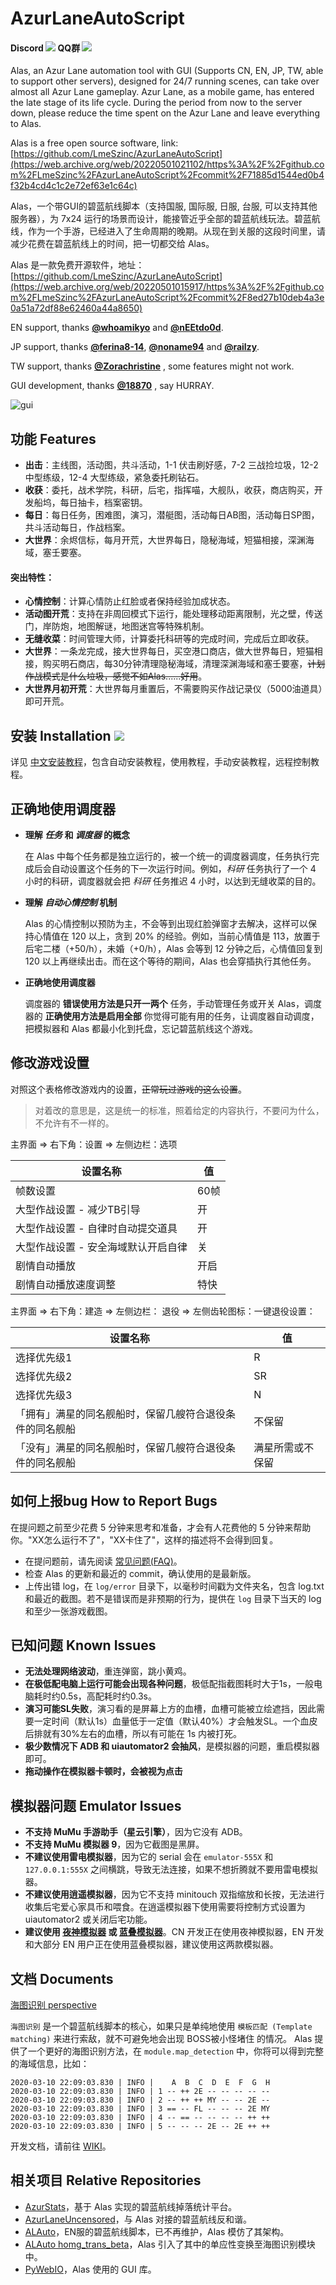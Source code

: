 
# AzurLaneAutoScript

#### Discord [![](https://img.shields.io/discord/720789890354249748?logo=discord&logoColor=ffffff&color=4e4c97)](https://web.archive.org/web/20220501015917/https%3A%2F%2Fgithub.com%2FLmeSzinc%2FAzurLaneAutoScript%2Fcommit%2F8ed27b10deb4a3e0a51a72df88e62460a44a8650) QQ群  [![](https://img.shields.io/badge/QQ%20Group-1087735381-4e4c97)](https://web.archive.org/web/20220501021102/https%3A%2F%2Fgithub.com%2FLmeSzinc%2FAzurLaneAutoScript%2Fcommit%2F71885d1544ed0b4f32b4cd4c1c2e72ef63e1c64c)
Alas, an Azur Lane automation tool with GUI (Supports CN, EN, JP, TW, able to support other servers), designed for 24/7 running scenes, can take over almost all Azur Lane gameplay. Azur Lane, as a mobile game, has entered the late stage of its life cycle. During the period from now to the server down, please reduce the time spent on the Azur Lane and leave everything to Alas.

Alas is a free open source software, link: [https://github.com/LmeSzinc/AzurLaneAutoScript](https://web.archive.org/web/20220501021102/https%3A%2F%2Fgithub.com%2FLmeSzinc%2FAzurLaneAutoScript%2Fcommit%2F71885d1544ed0b4f32b4cd4c1c2e72ef63e1c64c)

Alas，一个带GUI的碧蓝航线脚本（支持国服, 国际服, 日服, 台服, 可以支持其他服务器），为 7x24 运行的场景而设计，能接管近乎全部的碧蓝航线玩法。碧蓝航线，作为一个手游，已经进入了生命周期的晚期。从现在到关服的这段时间里，请减少花费在碧蓝航线上的时间，把一切都交给 Alas。

Alas 是一款免费开源软件，地址：[https://github.com/LmeSzinc/AzurLaneAutoScript](https://web.archive.org/web/20220501015917/https%3A%2F%2Fgithub.com%2FLmeSzinc%2FAzurLaneAutoScript%2Fcommit%2F8ed27b10deb4a3e0a51a72df88e62460a44a8650)

EN support, thanks **[@whoamikyo](https://web.archive.org/web/20220501021102/https%3A%2F%2Fgithub.com%2FLmeSzinc%2FAzurLaneAutoScript%2Fcommit%2F71885d1544ed0b4f32b4cd4c1c2e72ef63e1c64c)** and **[@nEEtdo0d](https://web.archive.org/web/20220501015917/https%3A%2F%2Fgithub.com%2FLmeSzinc%2FAzurLaneAutoScript%2Fcommit%2F8ed27b10deb4a3e0a51a72df88e62460a44a8650)**.

JP support, thanks **[@ferina8-14](https://web.archive.org/web/20220501021102/https%3A%2F%2Fgithub.com%2FLmeSzinc%2FAzurLaneAutoScript%2Fcommit%2F71885d1544ed0b4f32b4cd4c1c2e72ef63e1c64c)**, **[@noname94](https://web.archive.org/web/20220501015917/https%3A%2F%2Fgithub.com%2FLmeSzinc%2FAzurLaneAutoScript%2Fcommit%2F8ed27b10deb4a3e0a51a72df88e62460a44a8650)** and **[@railzy](https://web.archive.org/web/20220501021102/https%3A%2F%2Fgithub.com%2FLmeSzinc%2FAzurLaneAutoScript%2Fcommit%2F71885d1544ed0b4f32b4cd4c1c2e72ef63e1c64c)**.

TW support, thanks **[@Zorachristine](https://web.archive.org/web/20220501015917/https%3A%2F%2Fgithub.com%2FLmeSzinc%2FAzurLaneAutoScript%2Fcommit%2F8ed27b10deb4a3e0a51a72df88e62460a44a8650)** , some features might not work.

GUI development, thanks **[@18870](https://web.archive.org/web/20220501015917/https%3A%2F%2Fgithub.com%2FLmeSzinc%2FAzurLaneAutoScript%2Fcommit%2F8ed27b10deb4a3e0a51a72df88e62460a44a8650)** , say HURRAY.


![gui](doc/README.assets/gui.png)



## 功能 Features

- **出击**：主线图，活动图，共斗活动，1-1 伏击刷好感，7-2 三战捡垃圾，12-2 中型练级，12-4 大型练级，紧急委托刷钻石。
- **收获**：委托，战术学院，科研，后宅，指挥喵，大舰队，收获，商店购买，开发船坞，每日抽卡，档案密钥。
- **每日**：每日任务，困难图，演习，潜艇图，活动每日AB图，活动每日SP图，共斗活动每日，作战档案。
- **大世界**：余烬信标，每月开荒，大世界每日，隐秘海域，短猫相接，深渊海域，塞壬要塞。

#### 突出特性：

- **心情控制**：计算心情防止红脸或者保持经验加成状态。
- **活动图开荒**：支持在非周回模式下运行，能处理移动距离限制，光之壁，传送门，岸防炮，地图解谜，地图迷宫等特殊机制。
- **无缝收菜**：时间管理大师，计算委托科研等的完成时间，完成后立即收获。
- **大世界**：一条龙完成，接大世界每日，买空港口商店，做大世界每日，短猫相接，购买明石商店，每30分钟清理隐秘海域，清理深渊海域和塞壬要塞，~~计划作战模式是什么垃圾，感觉不如Alas......好用~~。
- **大世界月初开荒**：大世界每月重置后，不需要购买作战记录仪（5000油道具）即可开荒。



## 安装 Installation [![](https://img.shields.io/github/downloads/LmeSzinc/AzurLaneAutoScript/total?color=4e4c97)](https://web.archive.org/web/20220501021102/https%3A%2F%2Fgithub.com%2FLmeSzinc%2FAzurLaneAutoScript%2Fcommit%2F71885d1544ed0b4f32b4cd4c1c2e72ef63e1c64c)

详见 [中文安装教程](https://web.archive.org/web/20220501015917/https%3A%2F%2Fgithub.com%2FLmeSzinc%2FAzurLaneAutoScript%2Fcommit%2F8ed27b10deb4a3e0a51a72df88e62460a44a8650)，包含自动安装教程，使用教程，手动安装教程，远程控制教程。



## 正确地使用调度器

- **理解 *任务* 和 *调度器* 的概念**

  在 Alas 中每个任务都是独立运行的，被一个统一的调度器调度，任务执行完成后会自动设置这个任务的下一次运行时间。例如，*科研* 任务执行了一个 4 小时的科研，调度器就会把 *科研* 任务推迟 4 小时，以达到无缝收菜的目的。

- **理解 *自动心情控制* 机制**

  Alas 的心情控制以预防为主，不会等到出现红脸弹窗才去解决，这样可以保持心情值在 120 以上，贪到 20% 的经验。例如，当前心情值是 113，放置于后宅二楼（+50/h），未婚（+0/h），Alas 会等到 12 分钟之后，心情值回复到 120 以上再继续出击。而在这个等待的期间，Alas 也会穿插执行其他任务。

- **正确地使用调度器**

  调度器的 **错误使用方法是只开一两个** 任务，手动管理任务或开关 Alas，调度器的 **正确使用方法是启用全部** 你觉得可能有用的任务，让调度器自动调度，把模拟器和 Alas 都最小化到托盘，忘记碧蓝航线这个游戏。



## 修改游戏设置

对照这个表格修改游戏内的设置，~~正常玩过游戏的这么设置~~。

> 对着改的意思是，这是统一的标准，照着给定的内容执行，不要问为什么，不允许有不一样的。

主界面 => 右下角：设置 => 左侧边栏：选项

| 设置名称                            | 值   |
| ----------------------------------- | ---- |
| 帧数设置                            | 60帧 |
| 大型作战设置 - 减少TB引导           | 开   |
| 大型作战设置 - 自律时自动提交道具   | 开   |
| 大型作战设置 - 安全海域默认开启自律 | 关   |
| 剧情自动播放                        | 开启 |
| 剧情自动播放速度调整                | 特快 |

主界面 => 右下角：建造 => 左侧边栏： 退役 => 左侧齿轮图标：一键退役设置：

| 设置名称                                                 | 值               |
| -------------------------------------------------------- | ---------------- |
| 选择优先级1                                              | R                |
| 选择优先级2                                              | SR               |
| 选择优先级3                                              | N                |
| 「拥有」满星的同名舰船时，保留几艘符合退役条件的同名舰船 | 不保留           |
| 「没有」满星的同名舰船时，保留几艘符合退役条件的同名舰船 | 满星所需或不保留 |



## 如何上报bug How to Report Bugs

在提问题之前至少花费 5 分钟来思考和准备，才会有人花费他的 5 分钟来帮助你。"XX怎么运行不了"，"XX卡住了"，这样的描述将不会得到回复。

- 在提问题前，请先阅读 [常见问题(FAQ)](https://web.archive.org/web/20220501021102/https%3A%2F%2Fgithub.com%2FLmeSzinc%2FAzurLaneAutoScript%2Fcommit%2F71885d1544ed0b4f32b4cd4c1c2e72ef63e1c64c)。
- 检查 Alas 的更新和最近的 commit，确认使用的是最新版。
- 上传出错 log，在 `log/error` 目录下，以毫秒时间戳为文件夹名，包含 log.txt 和最近的截图。若不是错误而是非预期的行为，提供在 `log` 目录下当天的 log和至少一张游戏截图。



## 已知问题 Known Issues

- **无法处理网络波动**，重连弹窗，跳小黄鸡。
- **在极低配电脑上运行可能会出现各种问题**，极低配指截图耗时大于1s，一般电脑耗时约0.5s，高配耗时约0.3s。
- **演习可能SL失败**，演习看的是屏幕上方的血槽，血槽可能被立绘遮挡，因此需要一定时间（默认1s）血量低于一定值（默认40%）才会触发SL。一个血皮后排就有30%左右的血槽，所以有可能在 1s 内被打死。
- **极少数情况下 ADB 和 uiautomator2 会抽风**，是模拟器的问题，重启模拟器即可。
- **拖动操作在模拟器卡顿时，会被视为点击**



## 模拟器问题 Emulator Issues

- **不支持 MuMu 手游助手（星云引擎）**，因为它没有 ADB。
- **不支持 MuMu 模拟器 9**，因为它截图是黑屏。
- **不建议使用雷电模拟器**，因为它的 serial 会在 `emulator-555X` 和 `127.0.0.1:555X` 之间横跳，导致无法连接，如果不想折腾就不要用雷电模拟器。
- **不建议使用逍遥模拟器**，因为它不支持 minitouch 双指缩放和长按，无法进行收集后宅爱心家具币和喂食。在逍遥模拟器下使用需要将控制方式设置为 uiautomator2 或关闭后宅功能。
- **建议使用 [夜神模拟器](https://web.archive.org/web/20220501021102/https%3A%2F%2Fgithub.com%2FLmeSzinc%2FAzurLaneAutoScript%2Fcommit%2F71885d1544ed0b4f32b4cd4c1c2e72ef63e1c64c) 或 [蓝叠模拟器](https://web.archive.org/web/20220501015917/https%3A%2F%2Fgithub.com%2FLmeSzinc%2FAzurLaneAutoScript%2Fcommit%2F8ed27b10deb4a3e0a51a72df88e62460a44a8650)**。CN 开发正在使用夜神模拟器，EN 开发和大部分 EN 用户正在使用蓝叠模拟器，建议使用这两款模拟器。



## 文档 Documents

[海图识别 perspective](https://web.archive.org/web/20220501021102/https%3A%2F%2Fgithub.com%2FLmeSzinc%2FAzurLaneAutoScript%2Fcommit%2F71885d1544ed0b4f32b4cd4c1c2e72ef63e1c64c)

`海图识别` 是一个碧蓝航线脚本的核心，如果只是单纯地使用 `模板匹配 (Template matching)` 来进行索敌，就不可避免地会出现 BOSS被小怪堵住 的情况。 Alas 提供了一个更好的海图识别方法，在 `module.map_detection` 中，你将可以得到完整的海域信息，比如：

```
2020-03-10 22:09:03.830 | INFO |    A  B  C  D  E  F  G  H
2020-03-10 22:09:03.830 | INFO | 1 -- ++ 2E -- -- -- -- --
2020-03-10 22:09:03.830 | INFO | 2 -- ++ ++ MY -- -- 2E --
2020-03-10 22:09:03.830 | INFO | 3 == -- FL -- -- -- 2E MY
2020-03-10 22:09:03.830 | INFO | 4 -- == -- -- -- -- ++ ++
2020-03-10 22:09:03.830 | INFO | 5 -- -- -- 2E -- 2E ++ ++
```

开发文档，请前往 [WIKI](https://web.archive.org/web/20220501015917/https%3A%2F%2Fgithub.com%2FLmeSzinc%2FAzurLaneAutoScript%2Fcommit%2F8ed27b10deb4a3e0a51a72df88e62460a44a8650)。



## 相关项目 Relative Repositories

- [AzurStats](https://web.archive.org/web/20220501021102/https%3A%2F%2Fgithub.com%2FLmeSzinc%2FAzurLaneAutoScript%2Fcommit%2F71885d1544ed0b4f32b4cd4c1c2e72ef63e1c64c)，基于 Alas 实现的碧蓝航线掉落统计平台。
- [AzurLaneUncensored](https://web.archive.org/web/20220501015917/https%3A%2F%2Fgithub.com%2FLmeSzinc%2FAzurLaneAutoScript%2Fcommit%2F8ed27b10deb4a3e0a51a72df88e62460a44a8650)，与 Alas 对接的碧蓝航线反和谐。
- [ALAuto](https://web.archive.org/web/20220501015917/https%3A%2F%2Fgithub.com%2FLmeSzinc%2FAzurLaneAutoScript%2Fcommit%2F8ed27b10deb4a3e0a51a72df88e62460a44a8650)，EN服的碧蓝航线脚本，已不再维护，Alas 模仿了其架构。
- [ALAuto homg_trans_beta](https://web.archive.org/web/20220501021102/https%3A%2F%2Fgithub.com%2FLmeSzinc%2FAzurLaneAutoScript%2Fcommit%2F71885d1544ed0b4f32b4cd4c1c2e72ef63e1c64c)，Alas 引入了其中的单应性变换至海图识别模块中。
- [PyWebIO](https://web.archive.org/web/20220501021102/https%3A%2F%2Fgithub.com%2FLmeSzinc%2FAzurLaneAutoScript%2Fcommit%2F71885d1544ed0b4f32b4cd4c1c2e72ef63e1c64c)，Alas 使用的 GUI 库。

